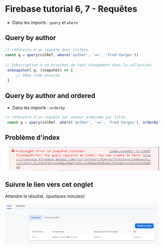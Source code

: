 # Firebase tutorial 6, 7 - Requêtes

- Dans les imports : `query` et `where`

## Query by author

```js
// référence d'un requête avec critère
const q = query(colRef, where('author', '==', 'Fred Vargas'))

// Subscription à un écouteur de tout changement dans la collection
 onSnapshot( q, (snapshot) => {
     // même code ensuite
 }
```

## Query by author and ordered 

- Dans les imports : `orderby`
```js
// référence d'un requête par auteur ordonnée par title
 const q = query(colRef, where('author', '==', 'Fred Vargas'), orderBy('title', 'asc'))
 ```
## Problème d'index
![image](./captures/erreur_index.png)

## Suivre le lien vers cet onglet
Attendre le résultat. _(quelques minutes)_    

![image](./captures/popup_index.png)
